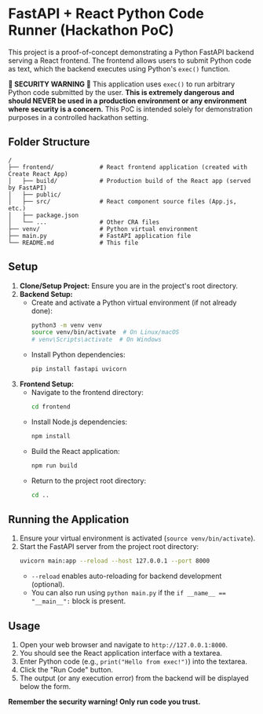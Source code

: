 # FastAPI + React Python Code Runner (Hackathon PoC)

This project is a proof-of-concept demonstrating a Python FastAPI backend serving a React frontend. The frontend allows users to submit Python code as text, which the backend executes using Python's `exec()` function.

**🚨 SECURITY WARNING 🚨**
This application uses `exec()` to run arbitrary Python code submitted by the user. **This is extremely dangerous and should NEVER be used in a production environment or any environment where security is a concern.** This PoC is intended solely for demonstration purposes in a controlled hackathon setting.

## Folder Structure

```
/
├── frontend/             # React frontend application (created with Create React App)
│   ├── build/            # Production build of the React app (served by FastAPI)
│   ├── public/
│   ├── src/              # React component source files (App.js, etc.)
│   ├── package.json
│   └── ...               # Other CRA files
├── venv/                 # Python virtual environment
├── main.py               # FastAPI application file
└── README.md             # This file
```

## Setup

1.  **Clone/Setup Project:** Ensure you are in the project's root directory.
2.  **Backend Setup:**
    *   Create and activate a Python virtual environment (if not already done):
        ```bash
        python3 -m venv venv
        source venv/bin/activate  # On Linux/macOS
        # venv\Scripts\activate  # On Windows
        ```
    *   Install Python dependencies:
        ```bash
        pip install fastapi uvicorn
        ```
3.  **Frontend Setup:**
    *   Navigate to the frontend directory:
        ```bash
        cd frontend
        ```
    *   Install Node.js dependencies:
        ```bash
        npm install
        ```
    *   Build the React application:
        ```bash
        npm run build
        ```
    *   Return to the project root directory:
        ```bash
        cd ..
        ```

## Running the Application

1.  Ensure your virtual environment is activated (`source venv/bin/activate`).
2.  Start the FastAPI server from the project root directory:
    ```bash
    uvicorn main:app --reload --host 127.0.0.1 --port 8000
    ```
    *   `--reload` enables auto-reloading for backend development (optional).
    *   You can also run using `python main.py` if the `if __name__ == "__main__":` block is present.

## Usage

1.  Open your web browser and navigate to `http://127.0.0.1:8000`.
2.  You should see the React application interface with a textarea.
3.  Enter Python code (e.g., `print("Hello from exec!")`) into the textarea.
4.  Click the "Run Code" button.
5.  The output (or any execution error) from the backend will be displayed below the form.

**Remember the security warning! Only run code you trust.**